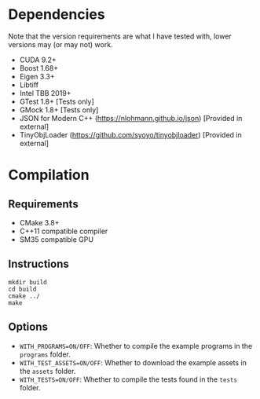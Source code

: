 # Dependencies

Note that the version requirements are what I have tested with, lower versions may (or may not) work.

* CUDA 9.2+
* Boost 1.68+
* Eigen 3.3+
* Libtiff
* Intel TBB 2019+
* GTest 1.8+ [Tests only]
* GMock 1.8+ [Tests only]
* JSON for Modern C++ (https://nlohmann.github.io/json) [Provided in external]
* TinyObjLoader (https://github.com/syoyo/tinyobjloader) [Provided in external]

# Compilation

## Requirements

* CMake 3.8+
* C++11 compatible compiler
* SM35 compatible GPU

## Instructions

```
mkdir build
cd build
cmake ../
make
```

## Options

* `WITH_PROGRAMS=ON/OFF`: Whether to compile the example programs in the `programs` folder.
* `WITH_TEST_ASSETS=ON/OFF`: Whether to download the example assets in the `assets` folder.
* `WITH_TESTS=ON/OFF`: Whether to compile the tests found in the `tests` folder.
